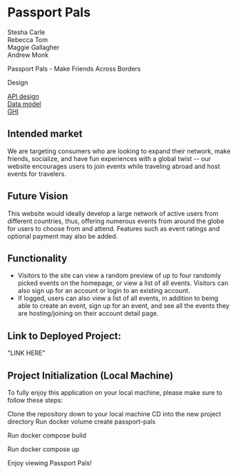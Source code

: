 # Passport Pals

Stesha Carle<br>
Rebecca Tom<br>
Maggie Gallagher<br>
Andrew Monk<br>

Passport Pals - Make Friends Across Borders

Design

[API design](apidesign.md)<br>
[Data model](datamodels.md)<br>
[GHI](ghi.md)<br>

## Intended market

We are targeting consumers who are looking to expand their network, make friends, socialize, and have fun experiences with a global twist -- our website encourages users to join events while traveling abroad and host events for travelers.

## Future Vision

This website would ideally develop a large network of active users from different countries, thus, offering numerous events from around the globe for users to choose from and attend. Features such as event ratings and optional payment may also be added.

## Functionality

- Visitors to the site can view a random preview of up to four randomly picked events on the homepage, or view a list of all events. Visitors can also sign up for an account or login to an existing account.
- If logged, users can also view a list of all events, in addition to being able to create an event, sign up for an event, and see all the events they are hosting/joining on their account detail page.

## Link to Deployed Project:

"LINK HERE"

## Project Initialization (Local Machine)

To fully enjoy this application on your local machine, please make sure to follow these steps:

Clone the repository down to your local machine
CD into the new project directory
Run docker volume create passport-pals

Run docker compose build

Run docker compose up

Enjoy viewing Passport Pals!
